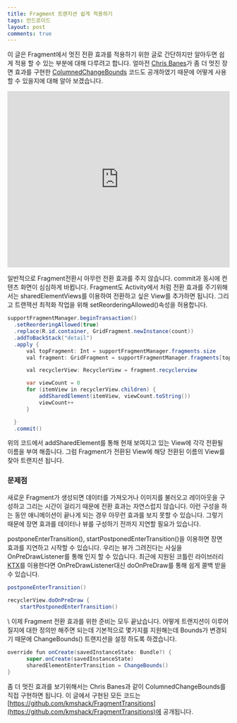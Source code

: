 ```yaml
---
title: Fragment 트랜지션 쉽게 적용하기
tags: 안드로이드
layout: post
comments: true
---
```


이 글은 Fragment에서 멋진 전환 효과를 적용하기 위한 글로 간단하지만 알아두면 쉽게 적용 할 수 있는 부분에 대해 다루려고 합니다. 얼마전 [Chris Banes](https://twitter.com/chrisbanes)가 좀 더 멋진 장면 효과를 구현한 [ColumnedChangeBounds](https://github.com/chrisbanes/tivi/commit/8b6951371467744c9507fe1e680f4dd6f2f139ef) 코드도 공개하였기 때문에 어떻게 사용할 수 있을지에 대해 알아 보겠습니다.

<iframe width="100%" height="400" src="https://www.youtube.com/embed/ntO_JcaQC6s" frameborder="0" allow="autoplay; encrypted-media" allowfullscreen></iframe>


일반적으로 Fragment전환시 아무런 전환 효과를 주지 않습니다. commit과 동시에 컨텐츠 화면이 심심하게 바뀝니다. Fragment도 Activity에서 처럼 전환 효과를 주기위해서는 sharedElementViews를 이용하여 전환하고 싶은 View를 추가하면 됩니다. 그리고 트랜잭션 최적화 작업을 위해 setReorderingAllowed()속성을 허용합니다.

```java
supportFragmentManager.beginTransaction()
  .setReorderingAllowed(true)
  .replace(R.id.container, GridFragment.newInstance(count))
  .addToBackStack("detail")
  .apply {
      val topFragment: Int = supportFragmentManager.fragments.size
      val fragment: GridFragment = supportFragmentManager.fragments[topFragment - 1] as GridFragment

      val recyclerView: RecyclerView = fragment.recyclerview

      var viewCount = 0
      for (itemView in recyclerView.children) {
          addSharedElement(itemView, viewCount.toString())
          viewCount++
      }

  }
  .commit()
```
  
위의 코드에서 addSharedElement를 통해 현재 보여지고 있는 View에 각각 전환될 이름을 부여 해줍니다. 그럼 Fragment가 전환된 View에 해당 전환된 이름의 View를 찾아 트랜지션 됩니다.
  
### 문제점
새로운 Fragment가 생성되면 데이터를 가져오거나 이미지를 불러오고 레이아웃을 구성하고 그리는 시간이 걸리기 때문에 전환 효과는 자연스럽지 않습니다. 이런 구성을 하는 동안 애니메이션이 끝나게 되는 경우 아무런 효과를 보지 못할 수 있습니다. 그렇기 때문에 장면 효과를 데이터나 뷰를 구성하기 전까지 지연할 필요가 있습니다.

postponeEnterTransition(), startPostponedEnterTransition()을 이용하면 장면 효과를 지연하고 시작할 수 있습니다. 우리는 뷰가 그려진다는 사실을 OnPreDrawListener를 통해 인지 할 수 있습니다. 최근에 지원된 코틀린 라이브러리 [KTX](https://github.com/android/android-ktx)를 이용한다면 OnPreDrawListener대신 doOnPreDraw를 통해 쉽게 콜백 받을 수 있습니다.

```java
postponeEnterTransition()
 
recyclerView.doOnPreDraw {
    startPostponedEnterTransition()
```

\\
이제 Fragment 전환 효과를 위한 준비는 모두 끝났습니다. 어떻게 트랜지션이 이루어 질지에 대한 정의만 해주면 되는데 기본적으로 몇가지를 지원해는데 Bounds가 변경되기 때문에 ChangeBounds() 트랜지션을 설정 하도록 하겠습니다.

```java
override fun onCreate(savedInstanceState: Bundle?) {
      super.onCreate(savedInstanceState)
      sharedElementEnterTransition = ChangeBounds()
}
```

좀 더 멋진 효과를 보기위해서는 Chris Banes과 같이 ColumnedChangeBounds를 직접 구현하면 됩니다. 이 글에서 구현된 모든 코드는 [https://github.com/kmshack/FragmentTransitions](https://github.com/kmshack/FragmentTransitions)에 공개됩니다.